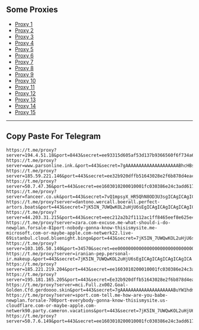 Some Proxies
---
- [Proxy 1](https://t.me/proxy?server=194.4.51.18&port=8443&secret=ee93315d605af53d137b9366560f6f734a696d616765732e6170706c652e636f6d20)
- [Proxy 2](https://t.me/proxy?server=www.parsonline.ink.&port=443&secret=7gAAAAAAAAAAAAAAAAAAAABhcHBsZS5jb20%3D)
- [Proxy 3](https://t.me/proxy?server=185.59.221.146&port=443&secret=ee32b920dffb51643028e2f6b878d4eac16170706c652e636f6d)
- [Proxy 4](https://t.me/proxy?server=50.7.47.36&port=443&secret=ee1603010200010001fc030386e24c3add6170706c652e636f6d)
- [Proxy 5](https://t.me/proxy?server=fanceer.co.uk&port=443&secret=7vQ1mpsyX_HR5QhN8OD3U3sgICAgICAgICAgICAgICA)
- [Proxy 6](https://t.me/proxy?server=dantono.wercall.boerall.perfect-artors.boats&port=443&secret=7jK5IN_7UWQwKOL2uHjU6sEgICAgICAgICAgICAgICAg)
- [Proxy 7](https://t.me/proxy?server=44.203.31.215&port=443&secret=eec212a2b2f1112ac1ff8465eef8e625e47777772e6466666464662e636f2e756b)
- [Proxy 8](https://t.me/proxy?server=zara.com-excuse.me-what-should-i-do-newplan.forsale-81port-nobody-gonna-know-thisismysite.me-microsoft.com-or-maybe-apple.com-netwerk22.live-69istanbul.cloud.bluenight.bingo&port=443&secret=7jK5IN_7UWQwKOL2uHjU6sEgICAgICAgICAgICAgIC)
- [Proxy 9](https://t.me/proxy?server=103.105.50.140&port=34570&secret=ee000000000000000000000000000000006d79736f6e2e64756f6c696e676f2e636f6d)
- [Proxy 10](https://t.me/proxy?server=iranian-pep.personal-ir.makeup.&port=443&secret=7jK5IN_7UWQwKOL2uHjU6sEgICAgICAgICAgICAgICA)
- [Proxy 11](https://t.me/proxy?server=185.221.219.204&port=443&secret=ee1603010200010001fc030386e24c3add6170706c652e636f6d)
- [Proxy 12](https://t.me/proxy?server=195.181.165.205&port=443&secret=Ee32b920dffb51643028e2f6b878d4eac16d61696c2e676f6f6c652e746f6b686d65)
- [Proxy 13](https://t.me/proxy?server=mci.Full.zx002.Goal-Golden.Cfd.gerdoooo.skin&port=443&secret=7gAAAAAAAAAAAAAAAAAAAABuYW1hdmEuaXI)
- [Proxy 14](https://t.me/proxy?server=sport.com-tell.me-how-are-you-babe-newplan.forsale-700port-everybody-gonna-know-thisismysite.us-cloudflare.com-or-maybe-apple.com-netwerk90.party.cameron.vacations&port=443&secret=7jK5IN_7UWQwKOL2uHjU6sEgICAgICAgICAgICAgICA)
- [Proxy 15](https://t.me/proxy?server=50.7.6.149&port=443&secret=ee1603010200010001fc030386e24c3add6170706c652e636f6d)
---
Copy Paste For Telegram
---
```
https://t.me/proxy?server=194.4.51.18&port=8443&secret=ee93315d605af53d137b9366560f6f734a696d616765732e6170706c652e636f6d20
https://t.me/proxy?server=www.parsonline.ink.&port=443&secret=7gAAAAAAAAAAAAAAAAAAAABhcHBsZS5jb20%3D
https://t.me/proxy?server=185.59.221.146&port=443&secret=ee32b920dffb51643028e2f6b878d4eac16170706c652e636f6d
https://t.me/proxy?server=50.7.47.36&port=443&secret=ee1603010200010001fc030386e24c3add6170706c652e636f6d
https://t.me/proxy?server=fanceer.co.uk&port=443&secret=7vQ1mpsyX_HR5QhN8OD3U3sgICAgICAgICAgICAgICA
https://t.me/proxy?server=dantono.wercall.boerall.perfect-artors.boats&port=443&secret=7jK5IN_7UWQwKOL2uHjU6sEgICAgICAgICAgICAgICAg
https://t.me/proxy?server=44.203.31.215&port=443&secret=eec212a2b2f1112ac1ff8465eef8e625e47777772e6466666464662e636f2e756b
https://t.me/proxy?server=zara.com-excuse.me-what-should-i-do-newplan.forsale-81port-nobody-gonna-know-thisismysite.me-microsoft.com-or-maybe-apple.com-netwerk22.live-69istanbul.cloud.bluenight.bingo&port=443&secret=7jK5IN_7UWQwKOL2uHjU6sEgICAgICAgICAgICAgIC
https://t.me/proxy?server=103.105.50.140&port=34570&secret=ee000000000000000000000000000000006d79736f6e2e64756f6c696e676f2e636f6d
https://t.me/proxy?server=iranian-pep.personal-ir.makeup.&port=443&secret=7jK5IN_7UWQwKOL2uHjU6sEgICAgICAgICAgICAgICA
https://t.me/proxy?server=185.221.219.204&port=443&secret=ee1603010200010001fc030386e24c3add6170706c652e636f6d
https://t.me/proxy?server=195.181.165.205&port=443&secret=Ee32b920dffb51643028e2f6b878d4eac16d61696c2e676f6f6c652e746f6b686d65
https://t.me/proxy?server=mci.Full.zx002.Goal-Golden.Cfd.gerdoooo.skin&port=443&secret=7gAAAAAAAAAAAAAAAAAAAABuYW1hdmEuaXI
https://t.me/proxy?server=sport.com-tell.me-how-are-you-babe-newplan.forsale-700port-everybody-gonna-know-thisismysite.us-cloudflare.com-or-maybe-apple.com-netwerk90.party.cameron.vacations&port=443&secret=7jK5IN_7UWQwKOL2uHjU6sEgICAgICAgICAgICAgICA
https://t.me/proxy?server=50.7.6.149&port=443&secret=ee1603010200010001fc030386e24c3add6170706c652e636f6d
```
